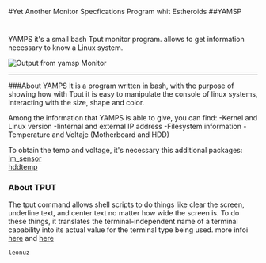 #Yet Another Monitor Specfications Program whit Estheroids 
##YAMSP
#  
YAMPS it's a small bash Tput monitor program.
allows to get information necessary to know a Linux system. 

![](/yamsp.png?raw=true "Output from yamsp Monitor")

---

###About YAMPS
It is a program written in bash, with the purpose of showing how with Tput it is easy to 
manipulate the console of linux systems, interacting with the size, shape and color.

Among the information that YAMPS is able to give, you can find:
-Kernel and Linux version
-Iinternal and external IP address
-Filesystem information
-Temperature and Voltaje (Motherboard and HDD)

To obtain the temp and voltage, it's necessary this additional packages:  
[lm_sensor](https://github.com/lm-sensors/lm-sensors)  
[hddtemp](https://github.com/guzu/hddtemp)

### About TPUT
The tput command allows shell scripts to do things like clear the screen, underline text, 
and center text no matter how wide the screen is. To do these things, it translates the 
terminal-independent name of a terminal capability into its actual value for the terminal 
type being used.
more infoi [here](https://linuxcommand.org/lc3_adv_tput.php) and [here](https://www.gnu.org/software/termutils/manual/termutils-2.0/html_chapter/tput_1.html#SEC5)


`leonuz`
